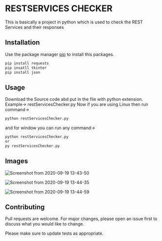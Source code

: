 # RESTSERVICES CHECKER
This is basically a project in python which is used to check the REST Services and their responses

## Installation

Use the package manager [pip](https://pip.pypa.io/en/stable/) to install this packages.

```bash
pip install requests
pip insatll tkinter
pip install json
```

## Usage
Download the Source code abd put in the file with python extension. Example-> restServicesChecker.py
Now if you are using Linux then run command->
```bash
python restServicesChecker.py
```
and for window you can run any command->
```bash
python restServicesChecker.py
or
py restServicesChecker.py
```

## Images
![Screenshot from 2020-09-19 13-43-50](https://user-images.githubusercontent.com/47408448/93663554-7ee94580-fa86-11ea-9cd2-4b175f404ade.png)

![Screenshot from 2020-09-19 13-44-35](https://user-images.githubusercontent.com/47408448/93663597-b657f200-fa86-11ea-9861-05664560cd76.png)

![Screenshot from 2020-09-19 13-44-59](https://user-images.githubusercontent.com/47408448/93663616-d7204780-fa86-11ea-8c29-e5d3cdb80232.png)


## Contributing
Pull requests are welcome. For major changes, please open an issue first to discuss what you would like to change.

Please make sure to update tests as appropriate.
